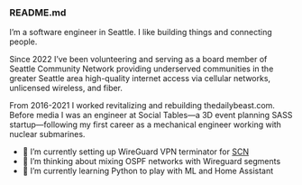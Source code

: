 ### README.md

I’m a software engineer in Seattle. I like building things and connecting people.

Since 2022 I’ve been volunteering and serving as a board member of Seattle Community Network providing underserved communities in the greater Seattle area high-quality internet access via cellular networks, unlicensed wireless, and fiber.

From 2016-2021 I worked revitalizing and rebuilding thedailybeast.com. Before media I was an engineer at Social Tables—a 3D event planning SASS startup—following my first career as a mechanical engineer working with nuclear submarines.

- 🔭 I’m currently setting up WireGuard VPN terminator for [SCN](https://seattlecommunitynetwork.org)
- 🤔 I’m thinking about mixing OSPF networks with Wireguard segments
- 🌱 I’m currently learning Python to play with ML and Home Assistant

<!--
**johnelliott/johnelliott** is a ✨ _special_ ✨ repository because its `README.md` (this file) appears on your GitHub profile.

Here are some ideas to get you started:

- 🔭 I’m currently working on ...
- 🌱 I’m currently learning ...
- 👯 I’m looking to collaborate on ...
- 🤔 I’m looking for help with ...
- 💬 Ask me about ...
- 📫 How to reach me: ...
- 😄 Pronouns: ...
- ⚡ Fun fact: ...
-->
